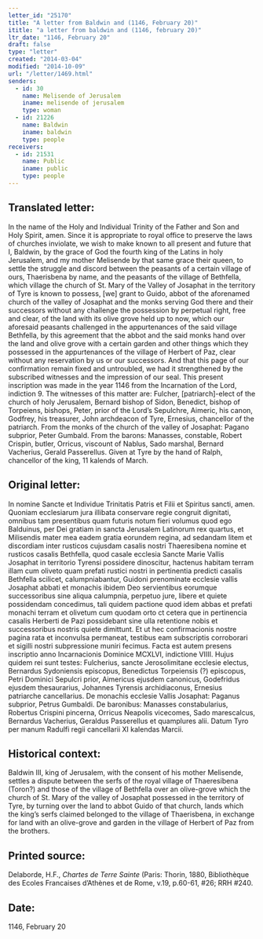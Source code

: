 ```yaml
---
letter_id: "25170"
title: "A letter from Baldwin and (1146, February 20)"
ititle: "a letter from baldwin and (1146, february 20)"
ltr_date: "1146, February 20"
draft: false
type: "letter"
created: "2014-03-04"
modified: "2014-10-09"
url: "/letter/1469.html"
senders:
  - id: 30
    name: Melisende of Jerusalem
    iname: melisende of jerusalem
    type: woman
  - id: 21226
    name: Baldwin
    iname: baldwin
    type: people
receivers:
  - id: 21531
    name: Public
    iname: public
    type: people
---
```

<h2> Translated letter:</h2>In the name of the Holy and Individual Trinity of the Father and Son and Holy Spirit, amen.  Since it is appropriate to royal office to preserve the laws of churches inviolate, we wish to make known to all present and future that I, Baldwin, by the grace of God the fourth king of the Latins in holy Jerusalem, and my mother Melisende by that same grace their queen, to settle the struggle and discord between the peasants of a certain village of ours, Thaerisbena by name, and the peasants of the village of Bethfella, which village the church of St. Mary of the Valley of Josaphat in the territory of Tyre is known to possess, [we] grant to Guido, abbot of the aforenamed church of the valley of Josaphat and the monks serving God there and their successors without any challenge the possession by perpetual right, free and clear, of the land with its olive grove held up to now, which our aforesaid peasants challenged in the appurtenances of the said village Bethfella, by this agreement that the abbot and the said monks hand over the land and olive grove with a certain garden and other things which they possessed in the appurtenances of the village of Herbert of Paz, clear without any reservation by us or our successors.   And that this page of our confirmation remain fixed and untroubled, we had it strengthened by the subscribed witnesses and the impression of our seal.  This present inscription was made in the year 1146 from the Incarnation of the Lord, indiction 9.  The witnesses of this matter are:  Fulcher, [patriarch]-elect of the church of holy Jerusalem, Bernard bishop of Sidon, Benedict, bishop of Torpeiens, bishops, Peter, prior of the Lord’s Sepulchre, Aimeric, his canon, Godfrey, his treasurer, John archdeacon of Tyre, Ernesius, chancellor of the patriarch.  From the monks of the church of the valley of Josaphat:  Pagano subprior, Peter Gumbald.  From the barons:  Manasses, constable, Robert Crispin, butler, Orricus, viscount of Nablus, Sado marshal, Bernard Vacherius, Gerald Passerellus.  Given at Tyre by the hand of Ralph, chancellor of the king, 11 kalends of March.
<h2 class="mt-4"> Original letter:</h2>In nomine Sancte et Individue Trinitatis Patris et Filii et Spiritus sancti, amen. Quoniam ecclesiarum jura illibata conservare regie congruit dignitati, omnibus tam presentibus quam futuris notum fieri volumus quod ego Balduinus, per Dei gratiam in sancta Jerusalem Latinorum rex quartus, et Milisendis mater mea eadem gratia eorundem regina, ad sedandam litem et discordiam inter rusticos cujusdam casalis nostri Thaeresibena nomine et rusticos casalis Bethfella, quod casale ecclesia Sancte Marie Vallis Josaphat in territorio Tyrensi possidere dinoscitur, hactenus habitam terram illam cum oliveto quam prefati rustici nostri in pertinentia predicti casalis Bethfella scilicet, calumpniabantur, Guidoni prenominate ecclesie vallis Josaphat abbati et monachis ibidem Deo servientibus eorumque successoribus sine aliqua calumpnia, perpetuo jure, libere et quiete possidendam concedimus, tali quidem pactione quod idem abbas et prefati monachi terram et olivetum cum quodam orto ct cetera que in pertinencia casalis Herberti de Pazi possidebant sine ulla retentione nobis et successoribus nostris quiete dimittunt. Et ut hec confirmacionis nostre pagina rata et inconvulsa permaneat, testibus eam subscriptis corroborari et sigilli nostri subpressione muniri fecimus. Facta est autem presens inscriptio anno Incarnacionis Dominice MCXLVI, indictione VIIII. Hujus quidem rei sunt testes:  Fulcherius, sancte Jerosolimitane ecclesie electus, Bernardus Sydoniensis episcopus, Benedictus Torpeiensis (?) episcopus, Petri Dominici Sepulcri prior, Aimericus ejusdem canonicus, Godefridus ejusdem thesaurarius, Johannes Tyrensis archidiaconus, Ernesius patriarche cancellarius. De monachis ecclesie Vallis Josaphat: Paganus subprior, Petrus Gumbaldi. De baronibus: Manasses constabularius, Robertus Crispini pincerna, Orricus Neapolis vicecomes, Sado marescalcus, Bernardus Vacherius, Geraldus Passerellus et quamplures alii. Datum Tyro per manum Radulfi regii cancellarii XI kalendas Marcii. 


<h2 class="mt-4"> Historical context:</h2>Baldwin III, king of Jerusalem, with the consent of his mother Melisende, settles a dispute between the serfs of the royal village of Thaeresibena (Toron?) and those of  the village of Bethfella  over an olive-grove which the church of St. Mary of the valley of Josaphat possessed in the territory of Tyre, by turning over the land to abbot Guido of that church, lands which the king’s serfs claimed belonged to the village of Thaerisbena,  in exchange for land with an olive-grove and garden in the village of Herbert of Paz from the brothers.
<h2 class="mt-4"> Printed source:</h2><p>Delaborde, H.F., <em>Chartes de Terre Sainte</em> (Paris: Thorin, 1880, Bibliothèque des Ecoles Francaises d’Athènes et de Rome, v.19, p.60-61, #26; RRH #240.</p><h2 class="mt-4"> Date:</h2>1146, February 20